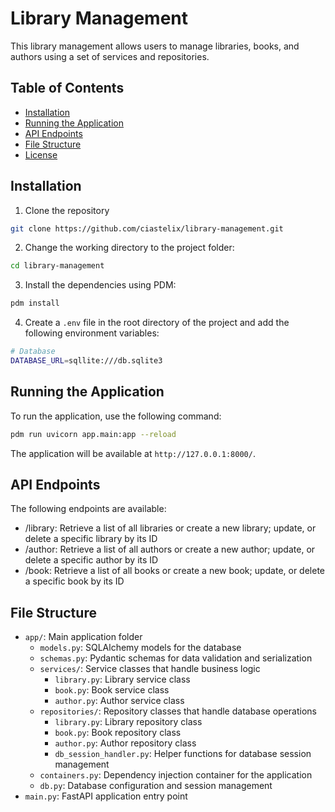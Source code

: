 # Library Management

This library management allows users to manage libraries, books, and authors using a set of services and repositories.

## Table of Contents

- [Installation](#installation)
- [Running the Application](#running-the-application)
- [API Endpoints](#api-endpoints)
- [File Structure](#file-structure)
- [License](#license)

## Installation

1. Clone the repository

```bash
git clone https://github.com/ciastelix/library-management.git
```

2. Change the working directory to the project folder:

```bash
cd library-management
```

3. Install the dependencies using PDM:

```bash
pdm install
```

4. Create a `.env` file in the root directory of the project and add the following environment variables:

```bash
# Database
DATABASE_URL=sqllite:///db.sqlite3
```

## Running the Application

To run the application, use the following command:

```bash
pdm run uvicorn app.main:app --reload
```

The application will be available at `http://127.0.0.1:8000/`.

## API Endpoints

The following endpoints are available:

- /library: Retrieve a list of all libraries or create a new library; update, or delete a specific library by its ID
- /author: Retrieve a list of all authors or create a new author; update, or delete a specific author by its ID
- /book: Retrieve a list of all books or create a new book; update, or delete a specific book by its ID

## File Structure

- `app/`: Main application folder
  - `models.py`: SQLAlchemy models for the database
  - `schemas.py`: Pydantic schemas for data validation and serialization
  - `services/`: Service classes that handle business logic
    - `library.py`: Library service class
    - `book.py`: Book service class
    - `author.py`: Author service class
  - `repositories/`: Repository classes that handle database operations
    - `library.py`: Library repository class
    - `book.py`: Book repository class
    - `author.py`: Author repository class
    - `db_session_handler.py`: Helper functions for database session management
  - `containers.py`: Dependency injection container for the application
  - `db.py`: Database configuration and session management
- `main.py`: FastAPI application entry point
